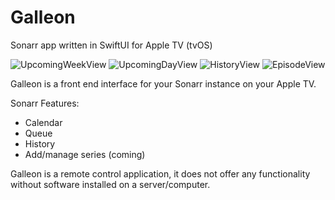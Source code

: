 # Galleon
Sonarr app written in SwiftUI for Apple TV (tvOS)

![UpcomingWeekView](/Assets/UpcomingWeekView.png)
![UpcomingDayView](/Assets/UpcomingDayView.png)
![HistoryView](/Assets/HistoryView.png)
![EpisodeView](/Assets/EpisodeView.png)

Galleon is a front end interface for your Sonarr instance on your Apple TV. 

Sonarr Features:
- Calendar
- Queue
- History
- Add/manage series (coming)

Galleon is a remote control application, it does not offer any functionality without software installed on a server/computer.
